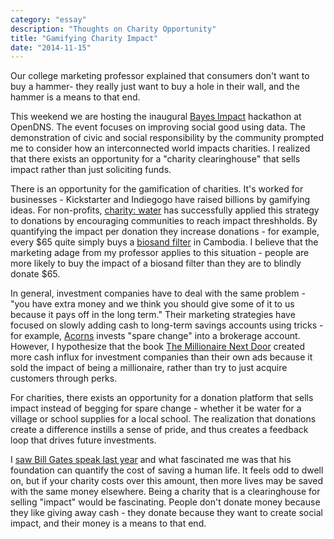```yaml
---
category: "essay"
description: "Thoughts on Charity Opportunity"
title: "Gamifying Charity Impact"
date: "2014-11-15"
---
```


Our college marketing professor explained that consumers don't want to buy a hammer- they really just want to buy a hole in their wall, and the hammer is a means to that end.

This weekend we are hosting the inaugural [Bayes Impact](http://bayesimpact.org) hackathon at OpenDNS. The event focuses on improving social good using data. The demonstration of civic and social responsibility by the community prompted me to consider how an interconnected world impacts charities. I realized that there exists an opportunity for a "charity clearinghouse" that sells impact rather than just soliciting funds. 

There is an opportunity for the gamification of charities. It's worked for businesses - Kickstarter and Indiegogo have raised billions by gamifying ideas. For non-profits, [charity: water](http://www.charitywater.org/) has successfully applied this strategy to donations by encouraging communities to reach impact threshholds. By quantifying the impact per donation they increase donations - for example, every $65 quite simply buys a [biosand filter](http://www.charitywater.org/cambodia/) in Cambodia. I believe that the marketing adage from my professor applies to this situation - people are more likely to buy the impact of a biosand filter than they are to blindly donate $65.

In general, investment companies have to deal with the same problem - "you have extra money and we think you should give some of it to us because it pays off in the long term." Their marketing strategies have focused on slowly adding cash to long-term savings accounts using tricks - for example, [Acorns](https://www.acorns.com/) invests "spare change" into a brokerage account. However, I hypothesize that the book [The Millionaire Next Door](http://www.amazon.com/gp/product/1589795474/ref=as_li_tl?ie=UTF8&camp=1789&creative=9325&creativeASIN=1589795474&linkCode=as2&tag=sagacionlook-20&linkId=QLUHTGCRRMNUUAI3) created more cash influx for investment companies than their own ads because it sold the impact of being a millionaire, rather than try to just acquire customers through perks.

For charities, there exists an opportunity for a donation platform that sells impact instead of begging for spare change - whether it be water for a village or school supplies for a local school. The realization that donations create a difference instills a sense of pride, and thus creates a feedback loop that drives future investments.

I [saw Bill Gates speak last year](/reading-vacation) and what fascinated me was that his foundation can quantify the cost of saving a human life. It feels odd to dwell on, but if your charity costs over this amount, then more lives may be saved with the same money elsewhere. Being a charity that is a clearinghouse for selling "impact" would be fascinating. People don't donate money because they like giving away cash - they donate because they want to create social impact, and their money is a means to that end.

